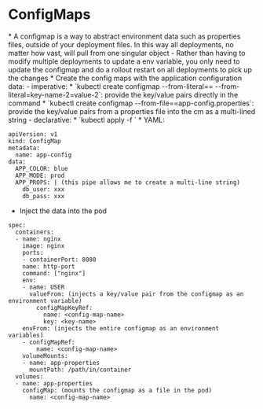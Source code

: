 <h1>ConfigMaps</h1>
* A configmap is a way to abstract environment data such as properties files, outside of your deployment files. In this way all deployments, no matter how vast, will pull from one singular object
  - Rather than having to modify multiple deployments to update a env variable, you only need to update the configmap and do a rollout restart on all deployments to pick up the changes
* Create the config maps with the application configuration data:
  - imperative: 
    * `kubectl create configmap <cm-name> --from-literal=<key-name>=<value>  --from-literal=key-name-2=value-2`: provide the key/value pairs directly in the command
    * `kubectl create configmap <cm-name> --from-file=<key-name>=app-config.properties`: provide the key/value pairs from a properties file into the cm as a multi-lined string
  - declarative:
    * `kubectl apply -f <config-map.yaml>`
    * YAML:

```
apiVersion: v1
kind: ConfigMap
metadata:
  name: app-config
data:
  APP_COLOR: blue
  APP_MODE: prod
  APP_PROPS: | (this pipe allows me to create a multi-line string)
    db_user: xxx
    db_pass: xxx
```

* Inject the data into the pod

```
spec:
  containers:
  - name: nginx
    image: nginx
    ports:
    - containerPort: 8080
    name: http-port
    command: ["nginx"]
    env:
    - name: USER
      valueFrom: (injects a key/value pair from the configmap as an environment variable)
        configMapKeyRef:
          name: <config-map-name>
          key: <key-name>
    envFrom: (injects the entire configmap as an environment variables)
    - configMapRef:
        name: <config-map-name>  
    volumeMounts:
    - name: app-properties
      mountPath: /path/in/container
  volumes:
  - name: app-properties
    configMap: (mounts the configmap as a file in the pod)
      name: <config-map-name>
```
